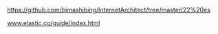 <https://github.com/bjmashibing/InternetArchitect/tree/master/22%20es>

www.elastic.co/guide/index.html

